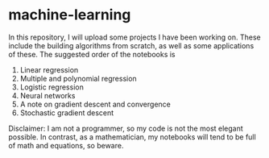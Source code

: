 # machine-learning
In this repository, I will upload some projects I have been working on. These include the building algorithms from scratch, as well as some applications of these. The suggested order of the notebooks is

1. Linear regression
2. Multiple and polynomial regression
3. Logistic regression
4. Neural networks
5. A note on gradient descent and convergence
6. Stochastic gradient descent

Disclaimer: I am not a programmer, so my code is not the most elegant possible. In contrast, as a mathematician, my notebooks will tend to be full of math and equations, so beware. 

